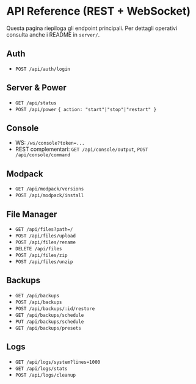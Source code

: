 # API Reference (REST + WebSocket)

Questa pagina riepiloga gli endpoint principali. Per dettagli operativi consulta anche i README in `server/`.

## Auth
- `POST /api/auth/login`

## Server & Power
- `GET /api/status`
- `POST /api/power` `{ action: "start"|"stop"|"restart" }`

## Console
- WS: `/ws/console?token=...`
- REST complementari: `GET /api/console/output`, `POST /api/console/command`

## Modpack
- `GET /api/modpack/versions`
- `POST /api/modpack/install`

## File Manager
- `GET /api/files?path=/`
- `POST /api/files/upload`
- `POST /api/files/rename`
- `DELETE /api/files`
- `POST /api/files/zip`
- `POST /api/files/unzip`

## Backups
- `GET /api/backups`
- `POST /api/backups`
- `POST /api/backups/:id/restore`
- `GET /api/backups/schedule`
- `PUT /api/backups/schedule`
- `GET /api/backups/presets`

## Logs
- `GET /api/logs/system?lines=1000`
- `GET /api/logs/stats`
- `POST /api/logs/cleanup`
